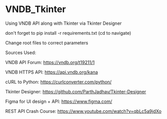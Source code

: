 # VNDB_Tkinter
Using VNDB API along with Tkinter via Tkinter Designer

don't forget to pip install -r requirements.txt (cd to navigate)

Change root files to correct parameters

Sources Used:

VNDB API Forum: https://vndb.org/t19211/1

VNDB HTTPS API: https://api.vndb.org/kana

cURL to Python: https://curlconverter.com/python/

Tkinter Designer: https://github.com/ParthJadhav/Tkinter-Designer

Figma for UI design + API: https://www.figma.com/

REST API Crash Course: https://www.youtube.com/watch?v=qbLc5a9jdXo



